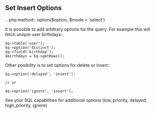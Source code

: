 
Set Insert Options
------------------

.. php:method:: option($option, $mode = 'select')

It is possible to add arbitrary options for the query. For example this will fetch unique user birthdays::

    $q->table('user');
    $q->option('distinct');
    $q->field('birthday');
    $birthdays = $q->getRows();

Other posibility is to set options for delete or insert::

    $q->option('delayed', 'insert');

    // or

    $q->option('ignore', 'insert');

See your SQL capabilities for additional options (low_priority, delayed, high_priority, ignore)
